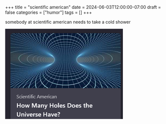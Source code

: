 +++
title = "scientific american"
date = 2024-06-03T12:00:00-07:00
draft = false
categories = ["humor"]
tags = []
+++

somebody at scientific american needs to take a cold shower

![](./scientific_american.png)